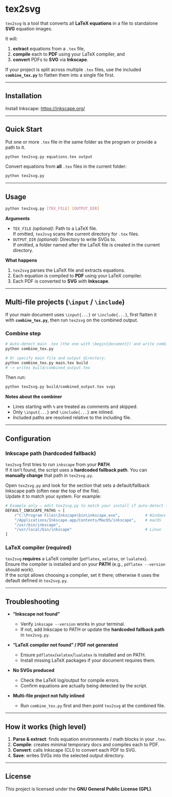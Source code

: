 # tex2svg

`tex2svg` is a tool that converts all **LaTeX equations** in a file to standalone **SVG** equation images.

It will:
1) **extract** equations from a `.tex` file,  
2) **compile** each to **PDF** using your LaTeX compiler, and  
3) **convert** PDFs to **SVG** via **Inkscape**.

If your project is split across multiple `.tex` files, use the included **`combine_tex.py`** to flatten them into a single file first.

---

## Installation

Install Inkscape: https://inkscape.org/

---

## Quick Start

Put one or more `.tex` file in the same folder as the program or provide a path to it.

```bash
python tex2svg.py equations.tex output
```

Convert equations from **all** `.tex` files in the current folder:

```bash
python tex2svg.py
```

---

## Usage

```bash
python tex2svg.py [TEX_FILE] [OUTPUT_DIR]
```

**Arguments**
- `TEX_FILE` *(optional)*: Path to a LaTeX file.  
  If omitted, `tex2svg` scans the current directory for `.tex` files.
- `OUTPUT_DIR` *(optional)*: Directory to write SVGs to.  
  If omitted, a folder named after the LaTeX file is created in the current directory.

**What happens**
1. `tex2svg` parses the LaTeX file and extracts equations.  
2. Each equation is compiled to **PDF** using your LaTeX compiler.  
3. Each PDF is converted to **SVG** with **Inkscape**.

---

## Multi-file projects (`\input` / `\include`)

If your main document uses `\input{...}` or `\include{...}`, first flatten it with **`combine_tex.py`**, then run `tex2svg` on the combined output.

### Combine step

```bash
# Auto-detect main .tex (the one with \begin{document}) and write combined_output.tex
python combine_tex.py

# Or specify main file and output directory:
python combine_tex.py main.tex build
# -> writes build/combined_output.tex
```

Then run:

```bash
python tex2svg.py build/combined_output.tex svgs
```

**Notes about the combiner**
- Lines starting with `%` are treated as comments and skipped.  
- Only `\input{...}` and `\include{...}` are inlined.  
- Included paths are resolved relative to the including file.

---

## Configuration

### Inkscape path (hardcoded fallback)
`tex2svg` first tries to run `inkscape` from your **PATH**.  
If it isn’t found, the script uses a **hardcoded fallback path**. You can **manually change** that path in `tex2svg.py`.

Open `tex2svg.py` and look for the section that sets a default/fallback Inkscape path (often near the top of the file).  
Update it to match your system. For example:

```python
# Example only — edit tex2svg.py to match your install if auto-detect fails
DEFAULT_INKSCAPE_PATHS = [
    r"C:\Program Files\Inkscape\bin\inkscape.exe",           # Windows
    "/Applications/Inkscape.app/Contents/MacOS/inkscape",    # macOS
    "/usr/bin/inkscape",
    "/usr/local/bin/inkscape"                                # Linux
]
```

### LaTeX compiler (required)
`tex2svg` **requires** a LaTeX compiler (`pdflatex`, `xelatex`, or `lualatex`).  
Ensure the compiler is installed and on your **PATH** (e.g., `pdflatex --version` should work).  
If the script allows choosing a compiler, set it there; otherwise it uses the default defined in `tex2svg.py`.

---

## Troubleshooting

- **“Inkscape not found”**  
  - Verify `inkscape --version` works in your terminal.  
  - If not, add Inkscape to PATH or update the **hardcoded fallback path** in `tex2svg.py`.

- **“LaTeX compiler not found” / PDF not generated**  
  - Ensure `pdflatex`/`xelatex`/`lualatex` is installed and on PATH.  
  - Install missing LaTeX packages if your document requires them.

- **No SVGs produced**  
  - Check the LaTeX log/output for compile errors.  
  - Confirm equations are actually being detected by the script.

- **Multi-file project not fully inlined**  
  - Run `combine_tex.py` first and then point `tex2svg` at the combined file.

---

## How it works (high level)

1. **Parse & extract**: finds equation environments / math blocks in your `.tex`.  
2. **Compile**: creates minimal temporary docs and compiles each to PDF.  
3. **Convert**: calls Inkscape (CLI) to convert each PDF to SVG.  
4. **Save**: writes SVGs into the selected output directory.

---

## License

This project is licensed under the **GNU General Public License (GPL)**.
